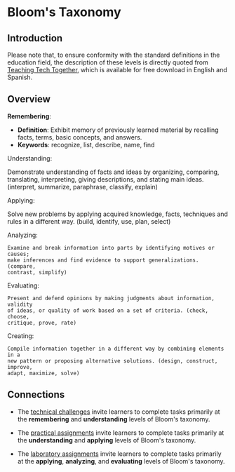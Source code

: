 # Bloom's Taxonomy

## Introduction

Please note that, to ensure conformity with the standard definitions in the
education field, the description of these levels is directly quoted from
[Teaching Tech Together](https://teachtogether.tech/), which is available for
free download in English and Spanish.

## Overview

**Remembering**:

  - **Definition**: Exhibit memory of previously learned material by recalling
    facts, terms, basic concepts, and answers.
  - **Keywords**: recognize, list, describe, name, find

Understanding:

  Demonstrate understanding of facts and ideas by organizing, comparing,
  translating, interpreting, giving descriptions, and stating main ideas.
  (interpret, summarize, paraphrase, classify, explain)

Applying:

  Solve new problems by applying acquired knowledge, facts, techniques and
  rules in a different way. (build, identify, use, plan, select)

Analyzing:

    Examine and break information into parts by identifying motives or causes;
    make inferences and find evidence to support generalizations. (compare,
    contrast, simplify)

Evaluating:

    Present and defend opinions by making judgments about information, validity
    of ideas, or quality of work based on a set of criteria. (check, choose,
    critique, prove, rate)

Creating:

    Compile information together in a different way by combining elements in a
    new pattern or proposing alternative solutions. (design, construct, improve,
    adapt, maximize, solve)

## Connections

- The [technical challenges](../assignments/technical-challenge.md) invite
  learners to complete tasks primarily at the **remembering** and
  **understanding** levels of Bloom's taxonomy.

- The [practical assignments](../assignments/practical-assignment.md) invite
  learners to complete tasks primarily at the **understanding** and **applying**
  levels of Bloom's taxonomy.

- The [laboratory assignments](../assignments/laboratory-assignment.md) invite
  learners to complete tasks primarily at the **applying**, **analyzing**, and
  **evaluating** levels of Bloom's taxonomy.
